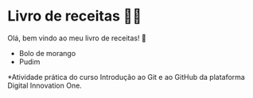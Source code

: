 # Livro de receitas :woman_cook:

Olá, bem vindo ao meu livro de receitas! :book:

* Bolo de morango
* Pudim



*Atividade prática do curso Introdução ao Git e ao GitHub da plataforma Digital Innovation One. 

